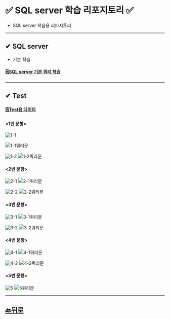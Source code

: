 # ✅ SQL server 학습 리포지토리 ✅
* SQL server 학습용 리파지토리
___ 

## ✔ SQL server 
* 기본 학습
#### [🗒SQL server 기본 쿼리 학습](https://github.com/JaehyeonHeo/StudySqlServer)

___
## ✔ Test 
#### [🗒Test용 데이터](https://github.com/JaehyeonHeo/StudySqlServer/tree/main/Test%EC%9A%A9%20%EB%8D%B0%EC%9D%B4%ED%84%B0%EB%B2%A0%EC%9D%B4%EC%8A%A4_bookRentalShop)

#### <1번 문항>  
![1-1](https://github.com/JaehyeonHeo/StudySqlServer/blob/main/Test_images/1-1.png?raw=true)

![1-1쿼리문](https://github.com/JaehyeonHeo/StudySqlServer/blob/main/Test_images/1-1%EC%BF%BC%EB%A6%AC.png?raw=true)

![1-2](https://github.com/JaehyeonHeo/StudySqlServer/blob/main/1-2.png?raw=true)
![1-2쿼리문](https://github.com/JaehyeonHeo/StudySqlServer/blob/main/1-2%EC%BF%BC%EB%A6%AC.png?raw=true)  

#### <2번 문항>  
![2-1](https://github.com/JaehyeonHeo/StudySqlServer/blob/main/2-1.png?raw=true)
![2-1쿼리문](https://github.com/JaehyeonHeo/StudySqlServer/blob/main/2-1%EC%BF%BC%EB%A6%AC.png?raw=true)

![2-2](https://github.com/JaehyeonHeo/StudySqlServer/blob/main/2-2.png?raw=true)
![2-2쿼리문](https://github.com/JaehyeonHeo/StudySqlServer/blob/main/2-2%EC%BF%BC%EB%A6%AC.png?raw=true)

#### <3번 문항>  
![3-1](https://github.com/JaehyeonHeo/StudySqlServer/blob/main/3-1.png?raw=true)
![3-1쿼리문](https://github.com/JaehyeonHeo/StudySqlServer/blob/main/3-1%EC%BF%BC%EB%A6%AC.png?raw=true)

![3-2](https://github.com/JaehyeonHeo/StudySqlServer/blob/main/3-2.png?raw=true)
![3-2쿼리문](https://github.com/JaehyeonHeo/StudySqlServer/blob/main/3-2%EC%BF%BC%EB%A6%AC.png?raw=true)

#### <4번 문항>  
![4-1](https://github.com/JaehyeonHeo/StudySqlServer/blob/main/4-1.png?raw=true)
![4-1쿼리문](https://github.com/JaehyeonHeo/StudySqlServer/blob/main/4-1%EC%BF%BC%EB%A6%AC.png?raw=true)

![4-2](https://github.com/JaehyeonHeo/StudySqlServer/blob/main/4-2.png?raw=true)
![4-2쿼리문](https://github.com/JaehyeonHeo/StudySqlServer/blob/main/4-2%EC%BF%BC%EB%A6%AC.png?raw=true)

#### <5번 문항>  
![5](https://github.com/JaehyeonHeo/StudySqlServer/blob/main/5.png?raw=true)
![5쿼리문](https://github.com/JaehyeonHeo/StudySqlServer/blob/main/5%EC%BF%BC%EB%A6%AC.png?raw=true)

________

## [🔙뒤로](https://github.com/JaehyeonHeo?tab=repositories)
